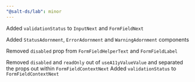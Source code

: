 ```yaml
---
"@salt-ds/lab": minor
---
```


Added `validationStatus` to `InputNext` and `FormFieldNext`

Added `StatusAdornment`, `ErrorAdornment` and `WarningAdornment` components

Removed `disabled` prop from `FormFieldHelperText` and `FormFieldLabel`

Removed `disabled` and `readOnly` out of `useA11yValueValue` and separated the props out within `FormFieldContextNext`
Added `validationStatus` to `FormFieldContextNext`
